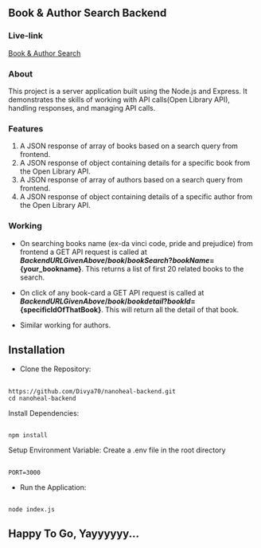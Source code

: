 ## Book & Author Search Backend 

### Live-link

[Book & Author Search](https://book-search-backend.vercel.app)

### About

This project is a server application built using the Node.js and Express. It demonstrates the skills of working with API calls(Open Library API), handling responses, and managing API calls.

### Features

1. A JSON response of array of books based on a search query from frontend.
2. A JSON response of object containing details for a specific book from the Open Library API.
3. A JSON response of array of authors based on a search query from frontend.
4. A JSON response of object containing details of a specific author from the Open Library API.

### Working

- On searching books name (ex-da vinci code, pride and prejudice) from frontend a GET API request
  is called at **${BackendURLGivenAbove}/book/bookSearch?bookName=${your_bookname}**. This returns a list of first 20 related books to the search.

- On click of any book-card a GET API request is called at **${BackendURLGivenAbove}/book/bookdetail?bookId=${specificIdOfThatBook}**. This will return all the detail of that book.

- Similar working for authors.

## Installation

- Clone the Repository:
##
    https://github.com/Divya70/nanoheal-backend.git
    cd nanoheal-backend

Install Dependencies:

##
    npm install

Setup Environment Variable: Create a .env file in the root directory

##
    PORT=3000

- Run the Application:

##
    node index.js


## Happy To Go, Yayyyyyy...
